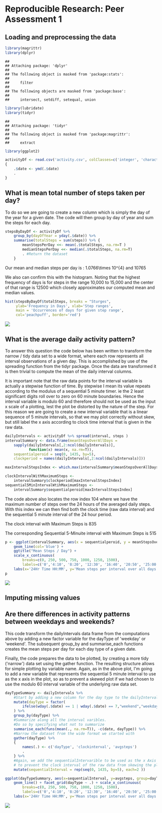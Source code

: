 # Reproducible Research: Peer Assessment 1


## Loading and preprocessing the data

```r
library(magrittr)
library(dplyr)
```

```
## 
## Attaching package: 'dplyr'
## 
## The following object is masked from 'package:stats':
## 
##     filter
## 
## The following objects are masked from 'package:base':
## 
##     intersect, setdiff, setequal, union
```

```r
library(lubridate)
library(tidyr)
```

```
## 
## Attaching package: 'tidyr'
## 
## The following object is masked from 'package:magrittr':
## 
##     extract
```

```r
library(ggplot2)

activityDf <- read.csv('activity.csv', colClasses=c('integer', 'character', 'numeric'), stringsAsFactors=F) %>%
{
    .$date <- ymd(.$date)
    .
} 
```

## What is mean total number of steps taken per day?


To do so we are going to create a new column which is simply the day of the year for a given date. The code will then group by day of year and sum the steps for each day.


```r
stepsByDayDf <- activityDf %>%
    group_by(dayOfYear = yday(.$date)) %>%
    summarise(totalSteps = sum(steps)) %>% {
        meanStepsPerDay <<- mean(.$totalSteps, na.rm=T )
        medianStepsPerDay <<- median(.$totalSteps, na.rm=T)
        . #Return the dataset    
    }
```

Our mean and median steps per day is : 1.0766\times 10^{4} and 10765

We also can confirm this with the histogram. Noting that the highest frequency of days is for steps in the range 10,000 to 15,000 and the center of that range is 12500 which closely approximates our computed mean and median values.


```r
hist(stepsByDayDf$totalSteps, breaks = "Sturges",
     ylab='Frequency in Days', xlab='Step ranges',
     main = 'Occurrences of days for given step range',
     col='peachpuff', border='red')
```

![](PA1_template_files/figure-html/unnamed-chunk-3-1.png) 


## What is the average daily activity pattern?
To answer this question the code below has been written to transform the narrow / tidy data set to a wide format, where each row represents all interval observations of a given day.  This is accomplished by use of the spreading function from the tidyr package. Once the data are transformed it is then trivial to compute the mean of the daily interval columns. 

It is important note that the raw data points for the interval variable is actually a stepwise function of time.  By stepwise I mean its value repeats according to the modulus of a sequential 5 minute timer.  ie the 2 least significant digits roll over to zero on 60 minute boundaries. Hence the interval variable is modulo 60 and therefore should not be used as the input x scale of a plotting, lest the plot be distorted by the nature of the step. For this reason we are going to create a new interval variable that is a linear sequence of 5 minute intervals, so that we may plot correctly without skew, but still label the x axis according to clock time interval that is given in the raw data.


```r
dailyIntervals <- activityDf %>% spread(interval, steps )
intervalSummary <- data.frame(meanStepsOverAllDays =
    sapply(dailyIntervals[,2:ncol(dailyIntervals)],
           function(x) mean(x, na.rm=T)),
    sequentialperoid = seq(0, 1435, by=5),
    clockperiod = names(dailyIntervals[,2:ncol(dailyIntervals)]))

maxIntervalStepsIndex <- which.max(intervalSummary$meanStepsOverAllDays)

clockIntervalWithMaximumSteps <-
    intervalSummary$clockperiod[maxIntervalStepsIndex]
sequential5MinIntervalWtihMaximumSteps <- 
    intervalSummary$sequentialperoid[maxIntervalStepsIndex]
```

The code above also locates the row index 104 where we have the maximum number of steps over the 24 hours of the averaged daily steps. With this index we can then find both the clock time (raw data interval) and the sequential 5 minute interval of the 24 hour period.

The clock interval with Maximum Steps is 835

The corresponding Sequential 5-Minuite interval with Maximum Steps is 515


```r
p <- ggplot(intervalSummary, aes(x = sequentialperoid, y = meanStepsOverAllDays )) +
    geom_line(col='blue') +
    ggtitle("Mean Steps / Day") +
    scale_x_continuous(
        breaks=c(0, 250, 500, 750, 1000, 1250, 1500),
        labels=c('0','4:10', '8:20', '12:30', '16:40', '20:50', '25:00')) +
    labs(x='24Hr Time HH:MM', y='Mean steps per interval over all days.')
p
```

![](PA1_template_files/figure-html/unnamed-chunk-5-1.png) 


## Imputing missing values


## Are there differences in activity patterns between weekdays and weekends?
This code transform the dailyIntervals data frame from the computations above
by adding a new factor variable for the dayType of 'weekday' or 'weekend'.
The subsequent group_by and summarise_each functions creates the mean steps
per day for each day type of a given date.

Finally, the code prepares the data to be plotted, by creating a more tidy ('narrow')
data set using the gather function. The resulting structure allows for simple plotting
by variable name. Again, as in the above plot, I'm going to add a new variable that
represents the sequential 5 minute interval to use as the x axis in the plot,
so as to prevent a skewed plot if we had chosen to use the modulo 60 interval variable 
of the underlying raw data set.



```r
dayTypeSummary <- dailyIntervals %>%
    #Start by adding a new column for the day type to the dailyIntervals dataFrame
    mutate(dayType = factor(
        ifelse(wday(.$date) == 1 | wday(.$date) == 7,"weekend","weekday"))
    ) %>%
    group_by(dayType) %>%
    #Summarize along all the interval varibles. 
    #Do so by specifying what not to summarize
    summarise_each(funs(mean(., na.rm=T)), -c(date, dayType)) %>%
    #Narrow the dataset from the wide format we started with
    gather(dayType) %>%
    {
        names(.) <- c('dayType', 'clockinterval', 'avgsteps')
        .
    } %>%
    #Again, we add the sequentialIntervarible to be used as the x Axis
    # to prevent the clock interval of the raw data from skewing the plot.
    mutate(sequentialInterval = rep(seq(0, 1435, by=5), each=2 ))

ggplot(dayTypeSummary, aes(x=sequentialInterval, y=avgsteps, group=dayType)) + 
    geom_line() + facet_grid(dayType ~ .) + scale_x_continuous(
        breaks=c(0, 250, 500, 750, 1000, 1250, 1500),
        labels=c('0','4:10', '8:20', '12:30', '16:40', '20:50', '25:00')) +
    labs(x='24Hr Time HH:MM', y='Mean steps per interval over all days.')
```

![](PA1_template_files/figure-html/unnamed-chunk-6-1.png) 

